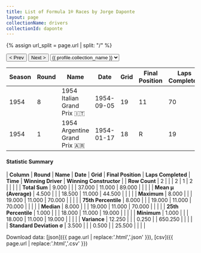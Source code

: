 ```yaml
---
title: List of Formula 1® Races by Jorge Daponte
layout: page
collectionName: drivers
collectionId: daponte
---
```


{% assign url_split = page.url | split: "/" %}
<div id="collection-navigation">
<button onclick="selector.options[selector.selectedIndex-1].value && (window.location = selector.options[selector.selectedIndex-1].value);">&lt; Prev</button>
<button onclick="selector.options[selector.selectedIndex+1].value && (window.location = selector.options[selector.selectedIndex+1].value);">Next &gt;</button>
<select id="selector" onchange="this.options[this.selectedIndex].value && (window.location = this.options[this.selectedIndex].value);">
  {% for collectionId in site.data[page.collectionName].refs %}
    {% if collectionId == page.collectionId %}
      {% assign selected = "selected" %}
    {% else %}
      {% assign selected = "" %}
    {% endif %}
    {% assign profile = site.data[page.collectionName][collectionId].profile %}
    <option value="/f1/{{ page.collectionName }}/{{ collectionId }}/{{ url_split[4] }}" {{ selected }}>{{ profile.collection_name }}</option>
  {% endfor %}
</select>
</div>

| Season | Round | Name | Date | Grid | Final Position | Laps Completed | Time | Winning Driver | Winning Constructor |
|--|--|--|--|--|--|--|--|--|--|
| 1954 | 8 | 1954 Italian Grand Prix 🇮🇹 | 1954-09-05 | 19 | 11 | 70 |   | Juan Fangio 🇦🇷 | Mercedes 🇩🇪 |
| 1954 | 1 | 1954 Argentine Grand Prix 🇦🇷 | 1954-01-17 | 18 | R | 19 |   | Juan Fangio 🇦🇷 | Maserati 🇮🇹 |

#### Statistic Summary

| **Column** | **Round** | **Name** | **Date** | **Grid** | **Final Position** | **Laps Completed** | **Time** | **Winning Driver** | **Winning Constructor** |
| **Row Count** | 2 |  |  | 2 | 1 | 2 |  |  |  |
| **Total Sum** | 9.000 |  |  | 37.000 | 11.000 | 89.000 |  |  |  |
| **Mean μ (Average)** | 4.500 |  |  | 18.500 | 11.000 | 44.500 |  |  |  |
| **Maximum** | 8.000 |  |  | 19.000 | 11.000 | 70.000 |  |  |  |
| **75th Percentile** | 8.000 |  |  | 19.000 | 11.000 | 70.000 |  |  |  |
| **Median** | 8.000 |  |  | 19.000 | 11.000 | 70.000 |  |  |  |
| **25th Percentile** | 1.000 |  |  | 18.000 | 11.000 | 19.000 |  |  |  |
| **Minimum** | 1.000 |  |  | 18.000 | 11.000 | 19.000 |  |  |  |
| **Variance** | 12.250 |  |  | 0.250 |  | 650.250 |  |  |  |
| **Standard Deviation σ** | 3.500 |  |  | 0.500 |  | 25.500 |  |  |  |

Download data: [json]({{ page.url | replace:'.html','.json' }}), [csv]({{ page.url | replace:'.html','.csv' }})
